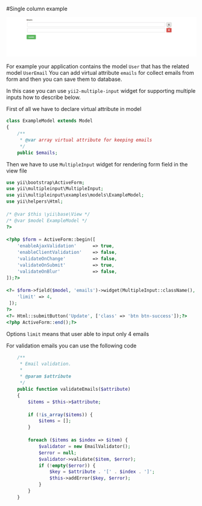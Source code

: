 #Single column example

![Single column example](./images/single-column.gif?raw=true)

For example your application contains the model `User` that has the related model `UserEmail` 
You can add virtual attribute `emails` for collect emails from form and then you can save them to database. 

In this case you can use `yii2-multiple-input` widget for supporting multiple inputs how to describe below.

First of all we have to declare virtual attribute in model

```php
class ExampleModel extends Model
{
    /**
     * @var array virtual attribute for keeping emails
     */
    public $emails;
```

Then we have to use `MultipleInput` widget for rendering form field in the view file

```php
use yii\bootstrap\ActiveForm;
use yii\multipleinput\MultipleInput;
use yii\multipleinput\examples\models\ExampleModel;
use yii\helpers\Html;

/* @var $this \yii\base\View */
/* @var $model ExampleModel */
?>

<?php $form = ActiveForm::begin([
    'enableAjaxValidation'      => true,
    'enableClientValidation'    => false,
    'validateOnChange'          => false,
    'validateOnSubmit'          => true,
    'validateOnBlur'            => false,
]);?>

<?= $form->field($model, 'emails')->widget(MultipleInput::className(), [
    'limit' => 4,
 ]);
?>
<?= Html::submitButton('Update', ['class' => 'btn btn-success']);?>
<?php ActiveForm::end();?>
```

Options `limit` means that user able to input only 4 emails

For validation emails you can use the following code

```php
    /**
     * Email validation.
     *
     * @param $attribute
     */
    public function validateEmails($attribute)
    {
        $items = $this->$attribute;

        if (!is_array($items)) {
            $items = [];
        }

        foreach ($items as $index => $item) {
            $validator = new EmailValidator();
            $error = null;
            $validator->validate($item, $error);
            if (!empty($error)) {
                $key = $attribute . '[' . $index . ']';
                $this->addError($key, $error);
            }
        }
    }
```
